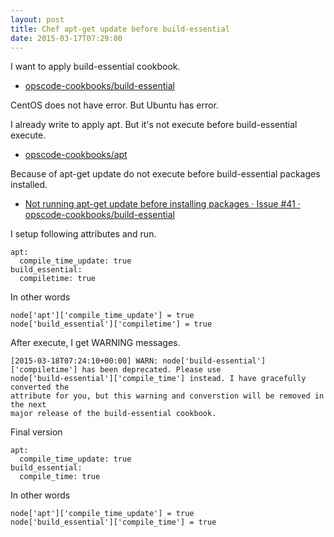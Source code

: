```yaml
---
layout: post
title: Chef apt-get update before build-essential
date: 2015-03-17T07:29:00
---
```


I want to apply build-essential cookbook.

* [opscode-cookbooks/build-essential](https://github.com/opscode-cookbooks/build-essential/ "opscode-cookbooks/build-essential")


CentOS does not have error.
But Ubuntu has error.

I already write to apply apt.
But it's not execute before build-essential execute.


* [opscode-cookbooks/apt](https://github.com/opscode-cookbooks/apt "opscode-cookbooks/apt")

Because of apt-get update do not execute before build-essential packages installed.

* [Not running apt-get update before installing packages · Issue #41 · opscode-cookbooks/build-essential](https://github.com/opscode-cookbooks/build-essential/issues/41 "Not running apt-get update before installing packages · Issue #41 · opscode-cookbooks/build-essential")

I setup following attributes and run.

```
apt:
  compile_time_update: true
build_essential:
  compiletime: true
```

In other words

```
node['apt']['compile_time_update'] = true
node['build_essential']['compiletime'] = true
```

After execute, I get WARNING messages.

```
[2015-03-18T07:24:10+00:00] WARN: node['build-essential']['compiletime'] has been deprecated. Please use
node['build-essential']['compile_time'] instead. I have gracefully converted the
attribute for you, but this warning and converstion will be removed in the next
major release of the build-essential cookbook.
```

Final version

```
apt:
  compile_time_update: true
build_essential:
  compile_time: true
```

In other words

```
node['apt']['compile_time_update'] = true
node['build_essential']['compile_time'] = true
```
